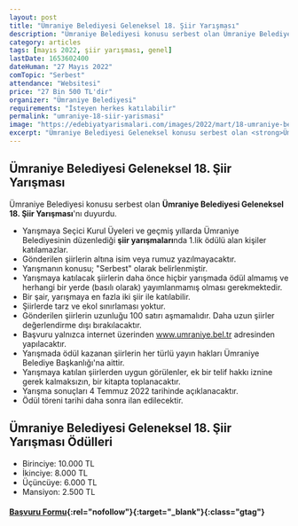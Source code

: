 ```yaml
---
layout: post
title: "Ümraniye Belediyesi Geleneksel 18. Şiir Yarışması"
description: "Ümraniye Belediyesi konusu serbest olan Ümraniye Belediyesi Geleneksel 18. Şiir Yarışması'nı duyurdu."
category: articles
tags: [mayıs 2022, şiir yarışması, genel]
lastDate: 1653602400
dateHuman: "27 Mayıs 2022"
comTopic: "Serbest"
attendance: "Websitesi"
price: "27 Bin 500 TL'dir"
organizer: "Ümraniye Belediyesi"
requirements: "İsteyen herkes katılabilir"
permalink: "umraniye-18-siir-yarismasi"
image: "https://edebiyatyarismalari.com/images/2022/mart/18-umraniye-belediyesi-siir-yarismasi.jpeg"
excerpt: "Ümraniye Belediyesi Geleneksel konusu serbest olan <strong>Ümraniye Belediyesi Geleneksel 18. Şiir Yarışması</strong>'nı duyurdu."
---
```


## Ümraniye Belediyesi Geleneksel 18. Şiir Yarışması
Ümraniye Belediyesi konusu serbest olan **Ümraniye Belediyesi Geleneksel 18. Şiir Yarışması**'nı duyurdu.  

- Yarışmaya Seçici Kurul Üyeleri ve geçmiş yıllarda Ümraniye Belediyesinin düzenlediği **şiir yarışmaları**nda 1.lik ödülü alan kişiler katılamazlar.
- Gönderilen şiirlerin altına isim veya rumuz yazılmayacaktır.
- Yarışmanın konusu; "Serbest" olarak belirlenmiştir.
- Yarışmaya katılacak şiirlerin daha önce hiçbir yarışmada ödül almamış ve herhangi bir yerde (basılı olarak) yayımlanmamış olması gerekmektedir.
- Bir şair, yarışmaya en fazla iki şiir ile katılabilir.
- Şiirlerde tarz ve ekol sınırlaması yoktur.
- Gönderilen şiirlerin uzunluğu 100 satırı aşmamalıdır. Daha uzun şiirler değerlendirme dışı bırakılacaktır.
- Başvuru yalnızca internet üzerinden www.umraniye.bel.tr adresinden yapılacaktır.
- Yarışmada ödül kazanan şiirlerin her türlü yayın hakları Ümraniye Belediye Başkanlığı'na aittir.
- Yarışmaya katılan şiirlerden uygun görülenler, ek bir telif hakkı iznine gerek kalmaksızın, bir kitapta toplanacaktır.
- Yarışma sonuçları 4 Temmuz 2022 tarihinde açıklanacaktır.
- Ödül töreni tarihi daha sonra ilan edilecektir.     

## Ümraniye Belediyesi Geleneksel 18. Şiir Yarışması Ödülleri
- Birinciye: 10.000 TL
- İkinciye: 8.000 TL
- Üçüncüye: 6.000 TL
- Mansiyon: 2.500 TL

#### [Başvuru Formu](http://yarisma.umraniye.bel.tr/yarisma-katil-2.html?ref=edebiyatyarismalari.com){:rel="nofollow"}{:target="_blank"}{:class="gtag"}